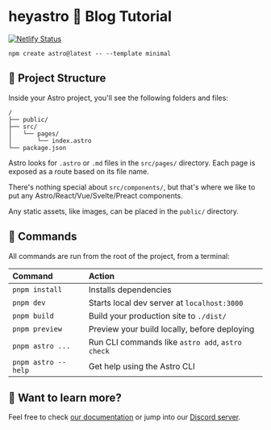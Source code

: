 # heyastro 🚀 Blog Tutorial

[![Netlify Status](https://api.netlify.com/api/v1/badges/b797d2bb-37b9-4d9c-bb05-18d188291417/deploy-status)](https://app.netlify.com/sites/heyastro/deploys)

```
npm create astro@latest -- --template minimal
```

## 🚀 Project Structure

Inside your Astro project, you'll see the following folders and files:

```
/
├── public/
├── src/
│   └── pages/
│       └── index.astro
└── package.json
```

Astro looks for `.astro` or `.md` files in the `src/pages/` directory. Each page is exposed as a route based on its file name.

There's nothing special about `src/components/`, but that's where we like to put any Astro/React/Vue/Svelte/Preact components.

Any static assets, like images, can be placed in the `public/` directory.

## 🧞 Commands

All commands are run from the root of the project, from a terminal:

| Command              | Action                                           |
|:---------------------| :----------------------------------------------- |
| `pnpm install`       | Installs dependencies                            |
| `pnpm dev`           | Starts local dev server at `localhost:3000`      |
| `pnpm build`         | Build your production site to `./dist/`          |
| `pnpm preview`       | Preview your build locally, before deploying     |
| `pnpm astro ...`     | Run CLI commands like `astro add`, `astro check` |
| `pnpm astro --help`  | Get help using the Astro CLI                     |

## 👀 Want to learn more?

Feel free to check [our documentation](https://docs.astro.build) or jump into our [Discord server](https://astro.build/chat).
